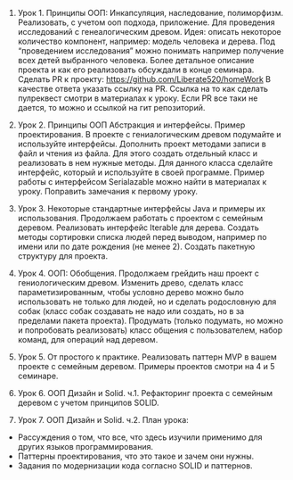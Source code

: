 1. Урок 1. Принципы ООП: Инкапсуляция, наследование, полиморфизм.
Реализовать, с учетом ооп подхода, приложение.
Для проведения исследований с генеалогическим древом.
Идея: описать некоторое количество компонент, например: модель человека и дерева.
Под “проведением исследования” можно понимать например получение всех детей выбранного человека.
Более детальное описание проекта и как его реализовать обсуждали в конце семинара.
Сделать PR к проекту: https://github.com/Liberate520/homeWork
В качестве ответа указать ссылку на PR.
Ссылка на то как сделать пулреквест смотри в материалах к уроку.
Если PR все таки не дается, то можно и ссылкой на гит репозиторий.

2. Урок 2. Принципы ООП Абстракция и интерфейсы. Пример проектирования.
В проекте с гениалогическим древом подумайте и используйте интерфейсы.
Дополнить проект методами записи в файл и чтения из файла. Для этого создать отдельный класс и реализовать в нем нужные методы. Для данного класса сделайте интерфейс, который и используйте в своей программе. Пример работы с интерфейсом Serialazable можно найти в материалах к уроку.
Поправить замечания к первому уроку.

3. Урок 3. Некоторые стандартные интерфейсы Java и примеры их использования.
Продолжаем работать с проектом с семейным деревом.
Реализовать интерфейс Iterable для дерева.
Создать методы сортировки списка людей перед выводом, например по имени или по дате рождения (не менее 2).
Создать пакетную структуру для проекта.

4. Урок 4. ООП: Обобщения.
Продолжаем грейдить наш проект с гениологическим древом. Изменить древо, сделать класс параметизированным, чтобы условно дерево можно было использовать не только для людей, но и сделать родословную для собак (класс собак создавать не надо или создать, но в за пределами пакета проекта). Продумать (только подумать, но можно и попробовать реализовать) класс общения с пользователем, набор команд, для операций над деревом.

5. Урок 5. От простого к практике.
Реализовать паттерн MVP в вашем проекте с семейным деревом. Примеры проектов смотри на 4 и 5 семинаре.

6. Урок 6. ООП Дизайн и Solid. ч.1.
Рефакторинг проекта с семейным деревом с учетом принципов SOLID.

7. Урок 7. ООП Дизайн и Solid. ч.2.
План урока:
- Рассуждения о том, что все, что здесь изучили применимо для других языков программирования.
- Паттерны проектирования, что это такое и зачем они нужны.
- Задания по модернизации кода согласно SOLID и паттернов.